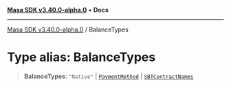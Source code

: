 [**Masa SDK v3.40.0-alpha.0**](../README.md) • **Docs**

***

[Masa SDK v3.40.0-alpha.0](../globals.md) / BalanceTypes

# Type alias: BalanceTypes

> **BalanceTypes**: `"Native"` \| [`PaymentMethod`](PaymentMethod.md) \| [`SBTContractNames`](SBTContractNames.md)
